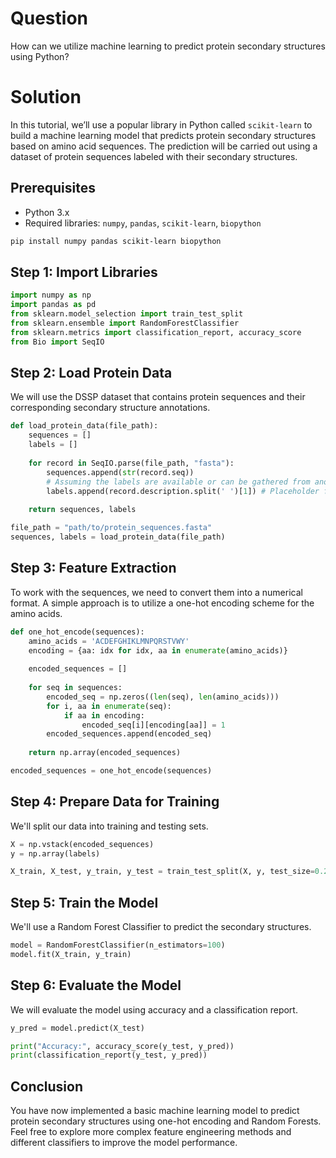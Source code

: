 # Question
How can we utilize machine learning to predict protein secondary structures using Python?

# Solution

In this tutorial, we’ll use a popular library in Python called `scikit-learn` to build a machine learning model that predicts protein secondary structures based on amino acid sequences. The prediction will be carried out using a dataset of protein sequences labeled with their secondary structures.

## Prerequisites
- Python 3.x
- Required libraries: `numpy`, `pandas`, `scikit-learn`, `biopython`

```bash
pip install numpy pandas scikit-learn biopython
```

## Step 1: Import Libraries
```python
import numpy as np
import pandas as pd
from sklearn.model_selection import train_test_split
from sklearn.ensemble import RandomForestClassifier
from sklearn.metrics import classification_report, accuracy_score
from Bio import SeqIO
```

## Step 2: Load Protein Data
We will use the DSSP dataset that contains protein sequences and their corresponding secondary structure annotations.

```python
def load_protein_data(file_path):
    sequences = []
    labels = []
    
    for record in SeqIO.parse(file_path, "fasta"):
        sequences.append(str(record.seq))
        # Assuming the labels are available or can be gathered from another source
        labels.append(record.description.split(' ')[1]) # Placeholder for actual label extraction
    
    return sequences, labels

file_path = "path/to/protein_sequences.fasta"
sequences, labels = load_protein_data(file_path)
```

## Step 3: Feature Extraction
To work with the sequences, we need to convert them into a numerical format. A simple approach is to utilize a one-hot encoding scheme for the amino acids.

```python
def one_hot_encode(sequences):
    amino_acids = 'ACDEFGHIKLMNPQRSTVWY'
    encoding = {aa: idx for idx, aa in enumerate(amino_acids)}
    
    encoded_sequences = []
    
    for seq in sequences:
        encoded_seq = np.zeros((len(seq), len(amino_acids)))
        for i, aa in enumerate(seq):
            if aa in encoding:
                encoded_seq[i][encoding[aa]] = 1
        encoded_sequences.append(encoded_seq)
    
    return np.array(encoded_sequences)

encoded_sequences = one_hot_encode(sequences)
```

## Step 4: Prepare Data for Training
We'll split our data into training and testing sets.

```python
X = np.vstack(encoded_sequences)
y = np.array(labels)

X_train, X_test, y_train, y_test = train_test_split(X, y, test_size=0.2, random_state=42)
```

## Step 5: Train the Model
We'll use a Random Forest Classifier to predict the secondary structures.

```python
model = RandomForestClassifier(n_estimators=100)
model.fit(X_train, y_train)
```

## Step 6: Evaluate the Model
We will evaluate the model using accuracy and a classification report.

```python
y_pred = model.predict(X_test)

print("Accuracy:", accuracy_score(y_test, y_pred))
print(classification_report(y_test, y_pred))
```

## Conclusion
You have now implemented a basic machine learning model to predict protein secondary structures using one-hot encoding and Random Forests. Feel free to explore more complex feature engineering methods and different classifiers to improve the model performance.